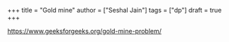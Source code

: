 +++
title = "Gold mine"
author = ["Seshal Jain"]
tags = ["dp"]
draft = true
+++

<https://www.geeksforgeeks.org/gold-mine-problem/>
